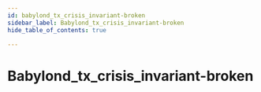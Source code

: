 ```yaml
---
id: babylond_tx_crisis_invariant-broken
sidebar_label: Babylond_tx_crisis_invariant-broken
hide_table_of_contents: true

---
```


# Babylond_tx_crisis_invariant-broken